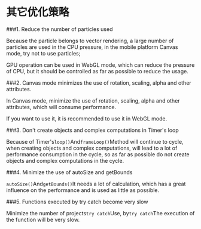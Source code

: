 # 其它优化策略

###1. Reduce the number of particles used

Because the particle belongs to vector rendering, a large number of particles are used in the CPU pressure, in the mobile platform Canvas mode, try not to use particles;

GPU operation can be used in WebGL mode, which can reduce the pressure of CPU, but it should be controlled as far as possible to reduce the usage.



###2. Canvas mode minimizes the use of rotation, scaling, alpha and other attributes.

In Canvas mode, minimize the use of rotation, scaling, alpha and other attributes, which will consume performance.

If you want to use it, it is recommended to use it in WebGL mode.



###3. Don't create objects and complex computations in Timer's loop

Because of Timer's`loop()`And`frameLoop()`Method will continue to cycle, when creating objects and complex computations, will lead to a lot of performance consumption in the cycle, so as far as possible do not create objects and complex computations in the cycle.



###4. Minimize the use of autoSize and getBounds

`autoSize()`And`getBounds()`It needs a lot of calculation, which has a great influence on the performance and is used as little as possible.



###5. Functions executed by try catch become very slow

Minimize the number of projects`try catch`Use, by`try catch`The execution of the function will be very slow.


 